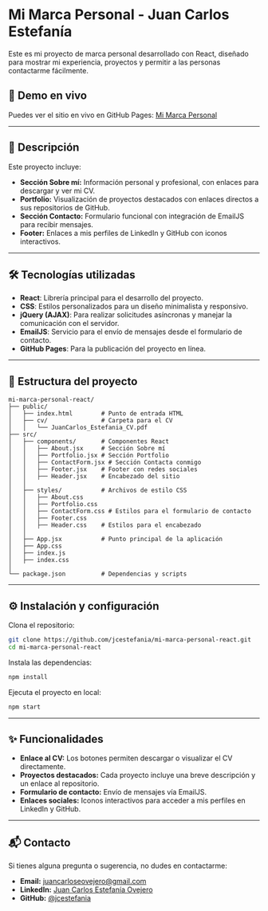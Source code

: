 # Mi Marca Personal - Juan Carlos Estefanía

Este es mi proyecto de marca personal desarrollado con React, diseñado para mostrar mi experiencia, proyectos y permitir a las personas contactarme fácilmente.

## 🚀 Demo en vivo

Puedes ver el sitio en vivo en GitHub Pages: [Mi Marca Personal](https://jcestefania.github.io/mi-marca-personal-react/)

---

## 📑 Descripción

Este proyecto incluye:

- **Sección Sobre mí:** Información personal y profesional, con enlaces para descargar y ver mi CV.
- **Portfolio:** Visualización de proyectos destacados con enlaces directos a sus repositorios de GitHub.
- **Sección Contacto:** Formulario funcional con integración de EmailJS para recibir mensajes.
- **Footer:** Enlaces a mis perfiles de LinkedIn y GitHub con iconos interactivos.

---

## 🛠️ Tecnologías utilizadas

- **React**: Librería principal para el desarrollo del proyecto.
- **CSS**: Estilos personalizados para un diseño minimalista y responsivo.
- **jQuery (AJAX)**: Para realizar solicitudes asíncronas y manejar la comunicación con el servidor.
- **EmailJS**: Servicio para el envío de mensajes desde el formulario de contacto.
- **GitHub Pages**: Para la publicación del proyecto en línea.

---

## 📂 Estructura del proyecto

```plaintext
mi-marca-personal-react/
├── public/
│   ├── index.html        # Punto de entrada HTML
│   ├── cv/               # Carpeta para el CV
│   │   └── JuanCarlos_Estefania_CV.pdf
├── src/
│   ├── components/       # Componentes React
│   │   ├── About.jsx     # Sección Sobre mí
│   │   ├── Portfolio.jsx # Sección Portfolio
│   │   ├── ContactForm.jsx # Sección Contacta conmigo
│   │   ├── Footer.jsx    # Footer con redes sociales
│   │   ├── Header.jsx    # Encabezado del sitio
│   │   
│   ├── styles/           # Archivos de estilo CSS
│   │   ├── About.css
│   │   ├── Portfolio.css
│   │   ├── ContactForm.css # Estilos para el formulario de contacto
│   │   ├── Footer.css
│   │   ├── Header.css    # Estilos para el encabezado
│   │   
│   ├── App.jsx           # Punto principal de la aplicación
│   ├── App.css
│   ├── index.js
│   ├── index.css
│
└── package.json          # Dependencias y scripts
```

---

## ⚙️ Instalación y configuración

Clona el repositorio:

```bash
git clone https://github.com/jcestefania/mi-marca-personal-react.git
cd mi-marca-personal-react
```

Instala las dependencias:

```bash
npm install
```

Ejecuta el proyecto en local:

```bash
npm start
```

---

## ✨ Funcionalidades

- **Enlace al CV:** Los botones permiten descargar o visualizar el CV directamente.
- **Proyectos destacados:** Cada proyecto incluye una breve descripción y un enlace al repositorio.
- **Formulario de contacto:** Envío de mensajes vía EmailJS.
- **Enlaces sociales:** Iconos interactivos para acceder a mis perfiles en LinkedIn y GitHub.

---

## 📬 Contacto

Si tienes alguna pregunta o sugerencia, no dudes en contactarme:

- **Email:** juancarloseovejero@gmail.com
- **LinkedIn:** [Juan Carlos Estefanía Ovejero](https://www.linkedin.com/in/juan-carlos-estefan%C3%ADa-ovejero-b4b8862b3/)
- **GitHub:** [@jcestefania](https://github.com/jcestefania)